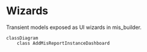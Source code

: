 # Wizards

Transient models exposed as UI wizards in mis_builder.

```mermaid
classDiagram
    class AddMisReportInstanceDashboard
```
